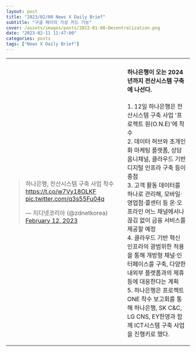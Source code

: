 ```yaml
---
layout: post
title: "2023/02/08 News X Daily Brief"
subtitle: "구글 페이의 가상 카드 기능"
cover: /assets/images/posts/2022-01-08-Decentralization.png
date: "2023-02-11 11:47:00"
categories: posts
tags: ["News X Daily Brief"]
---
```


<table>
    <tbody>
        <tr>
            <td>
                <blockquote class="twitter-tweet"><p lang="ko" dir="ltr">하나은행, 전산시스템 구축 사업 착수 <a href="https://t.co/w7Vy18OLKF">https://t.co/w7Vy18OLKF</a> <a href="https://t.co/q3s55Fu04q">pic.twitter.com/q3s55Fu04q</a></p>&mdash; 지디넷코리아 (@zdnetkorea) <a href="https://twitter.com/zdnetkorea/status/1624575558523949058?ref_src=twsrc%5Etfw">February 12, 2023</a></blockquote> <script async src="https://platform.twitter.com/widgets.js" charset="utf-8"></script>
            </td>
            <td class="align-top p-3">
                <h4>하나은행이 오는 2024년까지 전산시스템 구축에 나선다.</h4>
                <p>
                    1. 12일 하나은행은 전산시스템 구축 사업 '프로젝트 원(O.N.E)'에 착수<br />
                    2. 데이터 허브와 초개인화 마케팅 플랫폼, 상담 옴니채널, 클라우드 기반 디지털 인프라 구축 등이 중점<br />
                    3. 고객 활동 데이터를 하나로 관리해, 모바일·영업점·콜센터 등 온·오프라인 어느 채널에서나 끊김 없이 금융 서비스를 제공할 예정<br />
                    4. 클라우드 기반 혁신 인프라의 광범위한 적용을 통해 개방형 채널·인터페이스를 구축, 다양한 내외부 플랫폼과의 제휴 등에 대응한다는 계획<br />
                    5. 하나은행은 프로젝트 ONE 착수 보고회를 통해 하나은행, SK C&C, LG CNS, EY한영과 함께 ICT시스템 구축 사업을 진행키로 했다.<br />
                </p>
            </td>
        </tr>
    </tbody>
</table>
